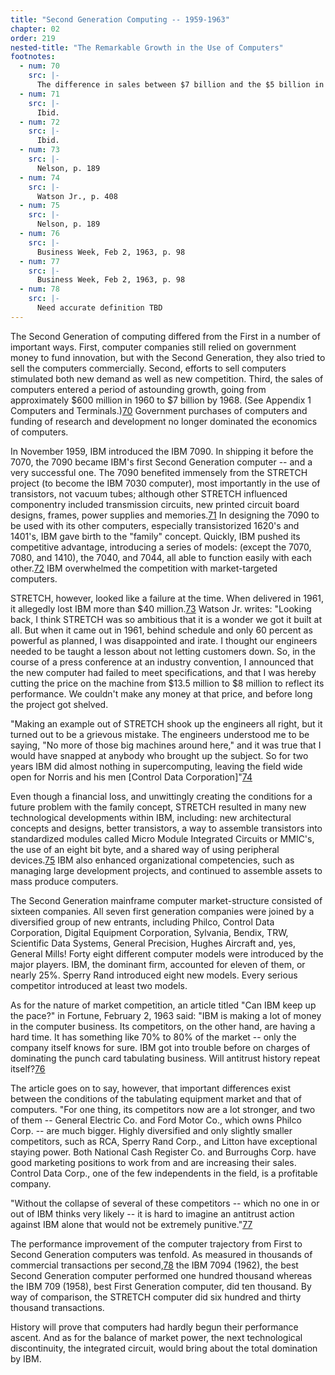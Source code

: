 ```yaml
---
title: "Second Generation Computing -- 1959-1963"
chapter: 02
order: 219
nested-title: "The Remarkable Growth in the Use of Computers"
footnotes:
  - num: 70
    src: |-
      The difference in sales between $7 billion and the $5 billion in the Exhibit can be explained, but is not important.
  - num: 71
    src: |-
      Ibid.
  - num: 72
    src: |-
      Ibid.
  - num: 73
    src: |-
      Nelson, p. 189
  - num: 74
    src: |-
      Watson Jr., p. 408
  - num: 75
    src: |-
      Nelson, p. 189
  - num: 76
    src: |-
      Business Week, Feb 2, 1963, p. 98
  - num: 77
    src: |-
      Business Week, Feb 2, 1963, p. 98
  - num: 78
    src: |-
      Need accurate definition TBD
---
```


The Second Generation of computing differed from the First in a number of important ways. First, computer companies still relied on government money to fund innovation, but with the Second Generation, they also tried to sell the computers commercially. Second, efforts to sell computers stimulated both new demand as well as new competition. Third, the sales of computers entered a period of astounding growth, going from approximately $600 million in 1960 to $7 billion by 1968. (See Appendix 1 Computers and Terminals.)<a name="fnloc70" href="#fn70">70</a> Government purchases of computers and funding of research and development no longer dominated the economics of computers.

In November 1959, IBM introduced the IBM 7090. In shipping it before the 7070, the 7090 became IBM's first Second Generation computer -- and a very successful one. The 7090 benefited immensely from the STRETCH project (to become the IBM 7030 computer), most importantly in the use of transistors, not vacuum tubes; although other STRETCH influenced componentry included transmission circuits, new printed circuit board designs, frames, power supplies and memories.<a name="fnloc71" href="#fn71">71</a> In designing the 7090 to be used with its other computers, especially transistorized 1620's and 1401's, IBM gave birth to the "family" concept. Quickly, IBM pushed its competitive advantage, introducing a series of models: (except the 7070, 7080, and 1410), the 7040, and 7044, all able to function easily with each other.<a name="fnloc72" href="#fn72">72</a> IBM overwhelmed the competition with market-targeted computers.

STRETCH, however, looked like a failure at the time. When delivered in 1961, it allegedly lost IBM more than $40 million.<a name="fnloc73" href="#fn73">73</a> Watson Jr. writes: "Looking back, I think STRETCH was so ambitious that it is a wonder we got it built at all. But when it came out in 1961, behind schedule and only 60 percent as powerful as planned, I was disappointed and irate. I thought our engineers needed to be taught a lesson about not letting customers down. So, in the course of a press conference at an industry convention, I announced that the new computer had failed to meet specifications, and that I was hereby cutting the price on the machine from $13.5 million to $8 million to reflect its performance. We couldn't make any money at that price, and before long the project got shelved.

"Making an example out of STRETCH shook up the engineers all right, but it turned out to be a grievous mistake. The engineers understood me to be saying, "No more of those big machines around here," and it was true that I would have snapped at anybody who brought up the subject. So for two years IBM did almost nothing in supercomputing, leaving the field wide open for Norris and his men [Control Data Corporation]"<a name="fnloc74" href="#fn74">74</a> 

Even though a financial loss, and unwittingly creating the conditions for a future problem with the family concept, STRETCH resulted in many new technological developments within IBM, including: new architectural concepts and designs, better transistors, a way to assemble transistors into standardized modules called Micro Module Integrated Circuits or MMIC's, the use of an eight bit byte, and a shared way of using peripheral devices.<a name="fnloc75" href="#fn75">75</a> IBM also enhanced organizational competencies, such as managing large development projects, and continued to assemble assets to mass produce computers.

The Second Generation mainframe computer market-structure consisted of sixteen companies. All seven first generation companies were joined by a diversified group of new entrants, including Philco, Control Data Corporation, Digital Equipment Corporation, Sylvania, Bendix, TRW, Scientific Data Systems, General Precision, Hughes Aircraft and, yes, General Mills! Forty eight different computer models were introduced by the major players. IBM, the dominant firm, accounted for eleven of them, or nearly 25%. Sperry Rand introduced eight new models. Every serious competitor introduced at least two models.

As for the nature of market competition, an article titled "Can IBM keep up the pace?" in Fortune, February 2, 1963 said: "IBM is making a lot of money in the computer business. Its competitors, on the other hand, are having a hard time. It has something like 70% to 80% of the market -- only the company itself knows for sure. IBM got into trouble before on charges of dominating the punch card tabulating business. Will antitrust history repeat itself?<a name="fnloc76" href="#fn76">76</a> 

The article goes on to say, however, that important differences exist between the conditions of the tabulating equipment market and that of computers. "For one thing, its competitors now are a lot stronger, and two of them -- General Electric Co. and Ford Motor Co., which owns Philco Corp. -- are much bigger. Highly diversified and only slightly smaller competitors, such as RCA, Sperry Rand Corp., and Litton have exceptional staying power. Both National Cash Register Co. and Burroughs Corp. have good marketing positions to work from and are increasing their sales. Control Data Corp., one of the few independents in the field, is a profitable company.

"Without the collapse of several of these competitors -- which no one in or out of IBM thinks very likely -- it is hard to imagine an antitrust action against IBM alone that would not be extremely punitive."<a name="fnloc77" href="#fn77">77</a> 

The performance improvement of the computer trajectory from First to Second Generation computers was tenfold. As measured in thousands of commercial transactions per second,<a name="fnloc78" href="#fn78">78</a> the IBM 7094 (1962), the best Second Generation computer performed one hundred thousand whereas the IBM 709 (1958), best First Generation computer, did ten thousand. By way of comparison, the STRETCH computer did six hundred and thirty thousand transactions.

History will prove that computers had hardly begun their performance ascent. And as for the balance of market power, the next technological discontinuity, the integrated circuit, would bring about the total domination by IBM.
